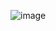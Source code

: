 ![image](https://github.com/gippster/gippster/assets/125212736/00313ea3-314e-4e60-bd85-5737f42a29eb)
